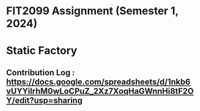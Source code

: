 # FIT2099 Assignment (Semester 1, 2024)
# Static Factory

## Contribution Log : https://docs.google.com/spreadsheets/d/1nkb6vUYYiIrhM0wLoCPuZ_2Xz7XoqHaGWnnHi8tF2OY/edit?usp=sharing